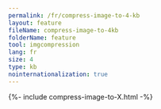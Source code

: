 ```yaml
---
permalink: /fr/compress-image-to-4-kb
layout: feature
fileName: compress-image-to-4kb
folderName: feature
tool: imgcompression
lang: fr
size: 4
type: kb
nointernationalization: true
---
```

{%- include compress-image-to-X.html -%}       
